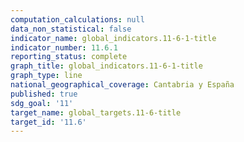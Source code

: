 ```yaml
---
computation_calculations: null
data_non_statistical: false
indicator_name: global_indicators.11-6-1-title
indicator_number: 11.6.1
reporting_status: complete
graph_title: global_indicators.11-6-1-title
graph_type: line
national_geographical_coverage: Cantabria y España
published: true
sdg_goal: '11'
target_name: global_targets.11-6-title
target_id: '11.6'
---
```

